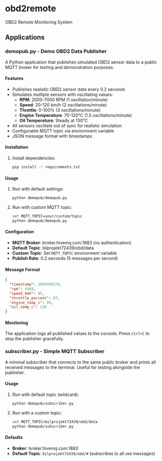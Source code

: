 # obd2remote

OBD2 Remote Monitoring System

## Applications

### demopub.py - Demo OBD2 Data Publisher

A Python application that publishes simulated OBD2 sensor data to a public MQTT broker for testing and demonstration purposes.

#### Features

- Publishes realistic OBD2 sensor data every 0.2 seconds
- Simulates multiple sensors with oscillating values:
  - **RPM**: 2000-7000 RPM (1 oscillation/minute)
  - **Speed**: 20-120 km/h (2 oscillations/minute)
  - **Throttle**: 0-100% (3 oscillations/minute)
  - **Engine Temperature**: 70-120°C (1.5 oscillations/minute)
  - **Oil Temperature**: Steady at 130°C
- All sensors oscillate out of sync for realistic simulation
- Configurable MQTT topic via environment variable
- JSON message format with timestamps

#### Installation

1. Install dependencies:
   ```bash
   pip install -r requirements.txt
   ```

#### Usage

1. Run with default settings:
   ```bash
   python demopub/demopub.py
   ```

2. Run with custom MQTT topic:
   ```bash
   set MQTT_TOPIC=your/custom/topic
   python demopub/demopub.py
   ```

#### Configuration

- **MQTT Broker**: broker.hivemq.com:1883 (no authentication)
- **Default Topic**: bilprojekt72439/obd/data
- **Custom Topic**: Set `MQTT_TOPIC` environment variable
- **Publish Rate**: 0.2 seconds (5 messages per second)

#### Message Format

```json
{
  "timestamp": 1695408378,
  "rpm": 4568,
  "speed_kmh": 85,
  "throttle_percent": 67,
  "engine_temp_c": 99,
  "oil_temp_c": 130
}
```

#### Monitoring

The application logs all published values to the console. Press `Ctrl+C` to stop the publisher gracefully.

### subscriber.py - Simple MQTT Subscriber

A minimal subscriber that connects to the same public broker and prints all received messages to the terminal. Useful for testing alongside the publisher.

#### Usage

1. Run with default topic (wildcard):
   ```bash
   python demopub/subscriber.py
   ```

2. Run with a custom topic:
   ```bash
   set MQTT_TOPIC=bilprojekt72439/obd/data
   python demopub/subscriber.py
   ```

#### Defaults

- **Broker**: broker.hivemq.com:1883
- **Default Topic**: `bilprojekt72439/obd/#` (subscribes to all `obd` messages)